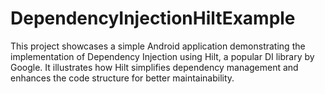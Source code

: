 # DependencyInjectionHiltExample
This project showcases a simple Android application demonstrating the implementation of Dependency Injection using Hilt, a popular DI library by Google. It illustrates how Hilt simplifies dependency management and enhances the code structure for better maintainability.
